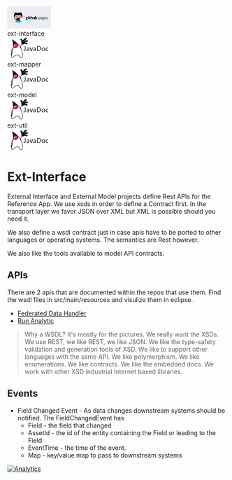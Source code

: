 <a href="http://predixdev.github.io/ext-interface" target="_blank">
	<img height="50px" width="100px" src="images/pages.jpg" alt="view github pages"></a>
<br>ext-interface<br>
<a href="http://predixdev.github.io/ext-interface/javadocs/ext-interface/index.html" target="_blank" >
	<img height="50px" width="100px" src="images/javadoc.png" alt="view javadoc">
</a>
<br>ext-mapper<br>
<a href="http://predixdev.github.io/ext-interface/javadocs/ext-mapper/index.html" target="_blank" >
	<img height="50px" width="100px" src="images/javadoc.png" alt="view javadoc">
</a>
<br>ext-model<br>
<a href="http://predixdev.github.io/ext-interface/javadocs/ext-model/index.html" target="_blank" >
	<img height="50px" width="100px" src="images/javadoc.png" alt="view javadoc">
</a>
<br>ext-util<br>
<a href="http://predixdev.github.io/ext-interface/javadocs/ext-util/index.html" target="_blank" >
	<img height="50px" width="100px" src="images/javadoc.png" alt="view javadoc">
</a>
	
# Ext-Interface 

External Interface and External Model projects define Rest APIs for the Reference App.  We use xsds in order to define a Contract first.  In the transport layer we favor JSON over XML but XML is possible should you need it.

We also define a wsdl contract just in case apis have to be ported to other languages or operating systems.  The semantics are Rest however.

We also like the tools available to model API contracts.

## APIs
There are 2 apis that are documented within the repos that use them.  Find the wsdl files in src/main/resources and visulize them in eclipse.

* [Federated Data Handler](https://github.com/PredixDev/fdh-router-service)
* [Run Analytic](https://github.com/PredixDev/rmd-analytics)
 
> Why a WSDL? It's mostly for the pictures. We really want the XSDs.  We use REST, we like REST, we like JSON.  We like the type-safety validation and generation tools of XSD.  We like to support other languages with the same API.  We like polymorphism.  We like enumerations.  We like contracts. We like the embedded docs.  We work with other XSD Industrial Internet based libraries.  


## Events
  * Field Changed Event - As data changes downstream systems should be notified.  The FieldChangedEvent has 
    * Field - the field that changed
    * AssetId - the id of the entity containing the Field or leading to the Field
    * EventTime - the time of the event.  
    * Map - key/value map to pass to downstream systems
    
 
[![Analytics](https://ga-beacon.appspot.com/UA-82773213-1/ext-interface/readme?pixel)](https://github.com/PredixDev)
